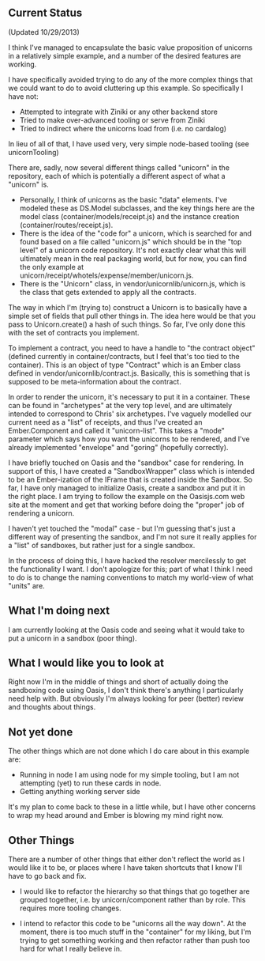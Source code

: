 Current Status
--------------

(Updated 10/29/2013)

I think I've managed to encapsulate the basic value proposition of unicorns in a relatively simple example, and a number of the
desired features are working.

I have specifically avoided trying to do any of the more complex things that we could want to do to avoid cluttering up this
example.  So specifically I have not:

 * Attempted to integrate with Ziniki or any other backend store
 * Tried to make over-advanced tooling or serve from Ziniki
 * Tried to indirect where the unicorns load from (i.e. no cardalog)

In lieu of all of that, I have used very, very simple node-based tooling (see unicornTooling)

There are, sadly, now several different things called "unicorn" in the repository, each of which is potentially a different
aspect of what a "unicorn" is.

 * Personally, I think of unicorns as the basic "data" elements.  I've modeled these as DS.Model subclasses, and the key
   things here are the model class (container/models/receipt.js) and the instance creation (container/routes/receipt.js).
 * There is the idea of the "code for" a unicorn, which is searched for and found based on a file called "unicorn.js"
   which should be in the "top level" of a unicorn code repository.  It's not exactly clear what this will ultimately mean
   in the real packaging world, but for now, you can find the only example at unicorn/receipt/whotels/expense/member/unicorn.js.
 * There is the "Unicorn" class, in vendor/unicornlib/unicorn.js, which is the class that gets extended to apply all the
   contracts.

The way in which I'm (trying to) construct a Unicorn is to basically have a simple set of fields that pull other things in.
The idea here would be that you pass to Unicorn.create() a hash of such things.  So far, I've only done this with the set
of contracts you implement.

To implement a contract, you need to have a handle to "the contract object" (defined currently in container/contracts, but I
feel that's too tied to the container).  This is an object of type "Contract" which is an Ember class defined in
vendor/unicornlib/contract.js.  Basically, this is something that is supposed to be meta-information about the contract.

In order to render the unicorn, it's necessary to put it in a container.  These can be found in "archetypes" at the very top
level, and are ultimately intended to correspond to Chris' six archetypes.  I've vaguely modelled our current need as a "list"
of receipts, and thus I've created an Ember.Component and called it "unicorn-list".  This takes a "mode" parameter which says
how you want the unicorns to be rendered, and I've already implemented "envelope" and "goring" (hopefully correctly).

I have briefly touched on Oasis and the "sandbox" case for rendering.  In support of this, I have created a "SandboxWrapper"
class which is intended to be an Ember-ization of the IFrame that is created inside the Sandbox.  So far, I have only managed
to initialize Oasis, create a sandbox and put it in the right place.  I am trying to follow the example on the Oasisjs.com web
site at the moment and get that working before doing the "proper" job of rendering a unicorn.

I haven't yet touched the "modal" case - but I'm guessing that's just a different way of presenting the sandbox, and I'm not
sure it really applies for a "list" of sandboxes, but rather just for a single sandbox.

In the process of doing this, I have hacked the resolver mercilessly to get the functionality I want.  I don't apologize for
this; part of what I think I need to do is to change the naming conventions to match my world-view of what "units" are.

What I'm doing next
-------------------

I am currently looking at the Oasis code and seeing what it would take to put a unicorn in a sandbox (poor thing).

What I would like you to look at
--------------------------------

Right now I'm in the middle of things and short of actually doing the sandboxing code using Oasis, I don't think there's
anything I particularly need help with.  But obviously I'm always looking for peer (better) review and thoughts about things.

Not yet done
------------

The other things which are not done which I do care about in this example are:

 * Running in node
   I am using node for my simple tooling, but I am not attempting (yet) to run these cards in node.
 * Getting anything working server side

It's my plan to come back to these in a little while, but I have other concerns to wrap my head around and Ember is blowing my
mind right now.

Other Things
------------

There are a number of other things that either don't reflect the world as I would like it to be, or places where I have
taken shortcuts that I know I'll have to go back and fix.

* I would like to refactor the hierarchy so that things that go together are grouped together, i.e. by unicorn/component
rather than by role.  This requires more tooling changes.

* I intend to refactor this code to be "unicorns all the way down".  At the moment, there is too much stuff in the "container"
for my liking, but I'm trying to get something working and then refactor rather than push too hard for what I really believe
in.
